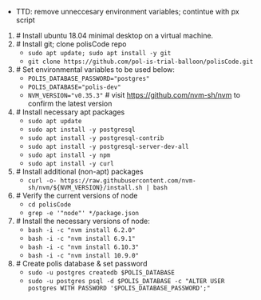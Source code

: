 * TTD: remove unneccesary environment variables; contintue with px script
1. \# Install ubuntu 18.04 minimal desktop on a virtual machine.
1. \# Install git; clone polisCode repo
     * `sudo apt update; sudo apt install -y git`
     * `git clone https://github.com/pol-is-trial-balloon/polisCode.git`
1. \# Set environmental variables to be used below:
     * `POLIS_DATABASE_PASSWORD="postgres"`
     * `POLIS_DATABASE="polis-dev"`
     * `NVM_VERSION="v0.35.3"` # visit https://github.com/nvm-sh/nvm to confirm the latest version
1. \# Install necessary apt packages
     * `sudo apt update`
     * `sudo apt install -y postgresql`
     * `sudo apt install -y postgresql-contrib`
     * `sudo apt install -y postgresql-server-dev-all`
     * `sudo apt install -y npm`
     * `sudo apt install -y curl`
1. \# Install additional (non-apt) packages
     * `curl -o- https://raw.githubusercontent.com/nvm-sh/nvm/${NVM_VERSION}/install.sh | bash`
1. \# Verify the current versions of node
     * `cd polisCode`
     * `grep -e '"node"' */package.json`
1. \# Install the necessary versions of node:
     * `bash -i -c "nvm install 6.2.0"`
     * `bash -i -c "nvm install 6.9.1"`
     * `bash -i -c "nvm install 6.10.3"`
     * `bash -i -c "nvm install 10.9.0"`
1. \# Create polis database & set password
     * `sudo -u postgres createdb $POLIS_DATABASE`
     * `sudo -u postgres psql -d $POLIS_DATABASE -c "ALTER USER postgres WITH PASSWORD '$POLIS_DATABASE_PASSWORD';"`


